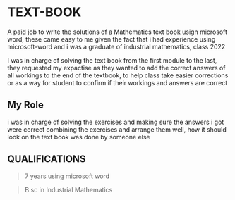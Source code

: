 # TEXT-BOOK
A paid job to write the solutions of a Mathematics text book usign microsoft word, these came easy to me given the fact that i had experience using microsoft-word and i was a graduate of industrial mathematics, class 2022

I was in charge of solving the text book from the  first module to the last, 
they requested my expactise as they wanted to add the correct answers of all workings 
to the end of the textbook, to help class take easier corrections or as a way for 
student to confirm if their workings and answers are correct

## My Role
i was in charge of solving the exercises and making sure the answers i got were correct
combining the exercises and arrange them well, how it should look on the text book was done by someone else

## QUALIFICATIONS
> 7 years using microsoft word

> B.sc in Industrial Mathematics
